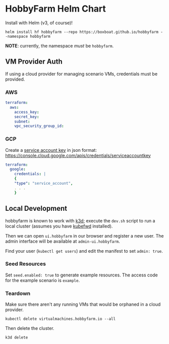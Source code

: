 # HobbyFarm Helm Chart

Install with Helm (v3, of course)!

    helm install hf hobbyfarm --repo https://boxboat.github.io/hobbyfarm --namespace hobbyfarm

**NOTE**: currently, the namespace _must_ be `hobbyfarm`.

## VM Provider Auth

If using a cloud provider for managing scenario VMs, credentials must be provided.

### AWS

```yaml
terraform:
  aws:
    access_key:
    secret_key:
    subnet:
    vpc_security_group_id:
```

### GCP

Create a [service account key](https://cloud.google.com/iam/docs/creating-managing-service-account-keys) in json format: https://console.cloud.google.com/apis/credentials/serviceaccountkey

```yaml
terraform:
  google:
    credentials: | 
    {
    "type": "service_account",
    . . .
    }
```

## Local Development

hobbyfarm is known to work with [k3d](https://github.com/rancher/k3d);
execute the `dev.sh` script to run a local cluster (assumes you have [kubefwd](https://kubefwd.com) installed).

Then we can open `ui.hobbyfarm` in our browser and register a new user.
The admin interface will be available at `admin-ui.hobbyfarm`.

Find your user (`kubectl get users`) and edit the manifest to set `admin: true`.


### Seed Resources

Set `seed.enabled: true` to generate example resources.
The access code for the example scenario is `example`.


### Teardown

Make sure there aren't any running VMs that would be orphaned in a cloud provider.

    kubectl delete virtualmachines.hobbyfarm.io --all

Then delete the cluster.

    k3d delete
